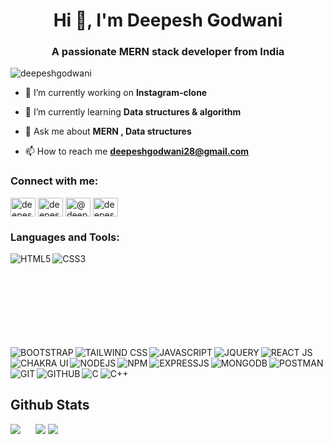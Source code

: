 <h1 align="center">Hi 👋, I'm Deepesh Godwani</h1>
<h3 align="center">A passionate MERN stack developer from India</h3>

<p align="left"> <img src="https://komarev.com/ghpvc/?username=deepeshgodwani&label=Profile%20views&color=0e75b6&style=flat" alt="deepeshgodwani" /> </p>

- 🔭 I’m currently working on **Instagram-clone**

- 🌱 I’m currently learning **Data structures & algorithm**

- 💬 Ask me about **MERN , Data structures**

- 📫 How to reach me **deepeshgodwani28@gmail.com**

<h3 align="left">Connect with me:</h3>
<p align="left">
<a href="https://linkedin.com/in/deepesh godwani" target="blank"><img align="center" src="https://raw.githubusercontent.com/rahuldkjain/github-profile-readme-generator/master/src/images/icons/Social/linked-in-alt.svg" alt="deepesh godwani" height="30" width="40" /></a>
<a href="https://instagram.com/deepeshhh._" target="blank"><img align="center" src="https://raw.githubusercontent.com/rahuldkjain/github-profile-readme-generator/master/src/images/icons/Social/instagram.svg" alt="deepeshhh._" height="30" width="40" /></a>
<a href="https://www.hackerrank.com/@deepeshgodwani28" target="blank"><img align="center" src="https://raw.githubusercontent.com/rahuldkjain/github-profile-readme-generator/master/src/images/icons/Social/hackerrank.svg" alt="@deepeshgodwani28" height="30" width="40" /></a>
<a href="https://codeforces.com/profile/deepeshgodwani" target="blank"><img align="center" src="https://raw.githubusercontent.com/rahuldkjain/github-profile-readme-generator/master/src/images/icons/Social/codeforces.svg" alt="deepeshgodwani" height="30" width="40" /></a>
</p>

<h3 align="left">Languages and Tools:</h3>
<svg>
  <img align="left" alt="HTML5" src="https://img.shields.io/badge/HTML5-%230077B5.svg?&style=for-the-badge&color=orange&logo=HTML5&logoColor=white" />
  <img align="left" alt="CSS3" src="https://img.shields.io/badge/CSS3-%230077B5.svg?&style=for-the-badge&color=blue&logo=CSS3&logoColor=white" />
  <img align="left" alt="BOOTSTRAP" src="https://img.shields.io/badge/BOOTSTRAP-%230077B5.svg?&style=for-the-badge&color=voilet&logo=BOOTSTRAP&logoColor=white" />
  <img align="left" alt="TAILWIND CSS" src="https://img.shields.io/badge/TAILWIND CSS-%230077B5.svg?&style=for-the-badge&color=9cf&logo=TAILWIND CSS&logoColor=white" />
 <img align="left" alt="JAVASCRIPT" src="https://img.shields.io/badge/JAVASCRIPT-%230077B5.svg?&style=for-the-badge&color=black&logo=JAVASCRIPT&logoColor=yellow" />
 <img align="left" alt="JQUERY" src="https://img.shields.io/badge/JQUERY-%230077B5.svg?&style=for-the-badge&color=green&logo=JQUERY&logoColor=white" />
 <img align="left" alt="REACT JS" src="https://img.shields.io/badge/React-61DAFB.svg?style=for-the-badge&logo=React&logoColor=black" />
   <img align="left" alt="CHAKRA UI" src="https://img.shields.io/badge/Chakra%20UI-319795.svg?style=for-the-badge&logo=Chakra-UI&logoColor=white" />
 <img align="left" alt="NODEJS" src="https://img.shields.io/badge/Node.js-339933.svg?style=for-the-badge&logo=nodedotjs&logoColor=white" /> 
 <img align="left" alt="NPM" src="https://img.shields.io/badge/npm-CB3837.svg?style=for-the-badge&logo=npm&logoColor=white" />
 <img align="left" alt="EXPRESSJS" src="https://img.shields.io/badge/Express-000000.svg?style=for-the-       badge&logo=Express&logoColor=white" />
 <img align="left" alt="MONGODB" src="https://img.shields.io/badge/MongoDB-47A248.svg?style=for-the-badge&logo=MongoDB&logoColor=white" />
  <img align="left" alt="POSTMAN" src="https://img.shields.io/badge/Postman-FF6C37.svg?style=for-the-badge&logo=Postman&logoColor=white" />
  
  <img align="left" alt="GIT" src="https://img.shields.io/badge/Git-F05032.svg?style=for-the-badge&logo=Git&logoColor=white" />
  <img align="left" alt="GITHUB" src="https://img.shields.io/badge/GitHub-181717.svg?style=for-the-badge&logo=GitHub&logoColor=white" />
  <img align="left" alt="C" src="https://img.shields.io/badge/C-A8B9CC.svg?style=for-the-badge&logo=C&logoColor=black" />
  <img align="left" alt="C++" src="https://img.shields.io/badge/C++-00599C.svg?style=for-the-badge&logo=C++&logoColor=white"
   />
  <br /> <br/> <br/>
</svg>  <br/>


## Github Stats
<img src="https://github-readme-stats.vercel.app/api?username=deepeshgodwani&&show_icons=true&count_private=true&theme=github_dark">&nbsp; &nbsp;&nbsp;&nbsp;&nbsp;<img src="https://github-readme-streak-stats.herokuapp.com/?user=deepeshgodwani&theme=blueberry_duo"/>
<img src="https://github-readme-stats.vercel.app/api/top-langs/?username=deepeshgodwani&layout=compact&theme=github_dark"/>



